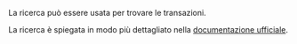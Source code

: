 La ricerca può essere usata per trovare le transazioni.

La ricerca è spiegata in modo più dettagliato nella [documentazione ufficiale](https://docs.firefly-iii.org/concepts/search).